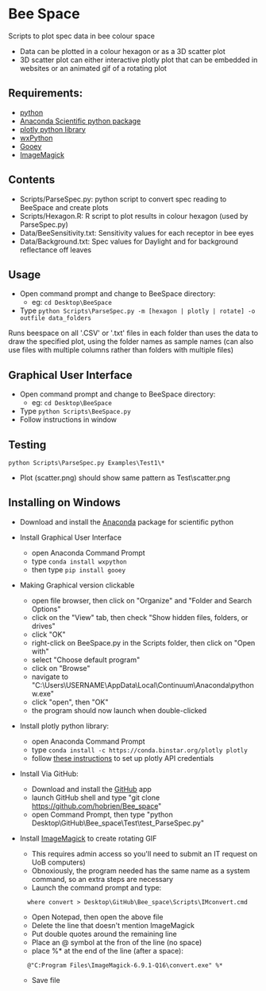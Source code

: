 # Bee Space
Scripts to plot spec data in bee colour space

* Data can be plotted in a colour hexagon or as a 3D scatter plot
* 3D scatter plot can either interactive plotly plot that can be embedded in websites
  or an animated gif of a rotating plot
  
Requirements:
------------

- [python](https://www.python.org)
- [Anaconda Scientific python package](http://continuum.io/downloads)
- [plotly python library](https://plot.ly/python/)
- [wxPython](http://www.wxpython.org/)
- [Gooey](https://github.com/chriskiehl/Gooey)
- [ImageMagick](http://www.imagemagick.org/script/index.php)

Contents
--------
- Scripts/ParseSpec.py: python script to convert spec reading to BeeSpace and create plots
- Scripts/Hexagon.R: R script to plot results in colour hexagon (used by ParseSpec.py)
- Data/BeeSensitivity.txt: Sensitivity values for each receptor in bee eyes
- Data/Background.txt: Spec values for Daylight and for background reflectance off leaves

Usage
-----
- Open command prompt and change to BeeSpace directory:
    - eg: ```cd Desktop\BeeSpace```
- Type ```python Scripts\ParseSpec.py -m [hexagon | plotly | rotate] -o outfile data_folders```

Runs beespace on all '.CSV' or '.txt' files in each folder than uses the data to draw the 
specified plot, using the folder names as sample names (can also use files with multiple
columns rather than folders with multiple files)

Graphical User Interface
------------------------
- Open command prompt and change to BeeSpace directory:
    - eg: ```cd Desktop\BeeSpace```
- Type ```python Scripts\BeeSpace.py```
- Follow instructions in window

Testing
-------
```python Scripts\ParseSpec.py Examples\Test1\*```

- Plot (scatter.png) should show same pattern as Test\scatter.png

Installing on Windows
---------------------
- Download and install the [Anaconda](http://continuum.io/downloads) package for scientific python

- Install Graphical User Interface
  - open Anaconda Command Prompt
  - type ```conda install wxpython```
  - then type ```pip install gooey```

- Making Graphical version clickable
  - open file browser, then click on "Organize" and "Folder and Search Options"
  - click on the "View" tab, then check "Show hidden files, folders, or drives"
  - click "OK"
  - right-click on BeeSpace.py in the Scripts folder, then click on "Open with"
  - select "Choose default program"
  - click on "Browse"
  - navigate to "C:\Users\USERNAME\AppData\Local\Continuum\Anaconda\pythonw.exe"
  - click "open", then "OK"
  - the program should now launch when double-clicked
  
- Install plotly python library:
  - open Anaconda Command Prompt
  - type ```conda install -c https://conda.binstar.org/plotly plotly```
  - follow [these instructions](https://plot.ly/python/getting-started/) to set up plotly API credentials

- Install Via GitHub:
  - Download and install the [GitHub](https://windows.github.com/) app
  - launch GitHub shell and type "git clone https://github.com/hobrien/Bee_space"
  - open Command Prompt, then type "python Desktop\GitHub\Bee_space\Test\test_ParseSpec.py"
  
- Install [ImageMagick](www.imagemagick.org) to create rotating GIF
  - This requires admin access so you'll need to submit an IT request on UoB computers)
  - Obnoxiously, the program needed has the same name as a system command, so an extra steps are necessary
  - Launch the command prompt and type:
  ```
    where convert > Desktop\GitHub\Bee_space\Scripts\IMconvert.cmd
  ```  
  - Open Notepad, then open the above file
  - Delete the line that doesn't mention ImageMagick
  - Put double quotes around the remaining line
  - Place an @ symbol at the fron of the line (no space)
  - place %* at the end of the line (after a space):
  ```
    @"C:Program Files\ImageMagick-6.9.1-Q16\convert.exe" %*
  ```
  - Save file
  
   
    
